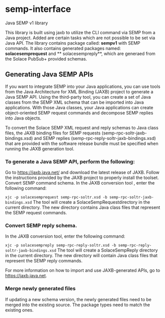 # semp-interface
Java SEMP v1 library

This library is built using jaxb to utilize the CLI command via SEMP from a Java project. Added are certain tasks which are not possible to be set via Java API. The library contains package called: **sempv1** with SEMP commands.
It also contains generated packages named: **solacesemprequest** and ** solacesempreply**, which are generaed from the Solace PubSub+ provided schemas.  

## Generating Java SEMP APIs
If you want to integrate SEMP into your Java applications, you can use tools from the Java Architecture for XML Binding (JAXB) project to generate a Java SEMP API. Using the third-party tool, you can create a set of Java classes from the SEMP XML schema that can be imported into Java applications. With those Java classes, your Java applications can create object-oriented SEMP request commands and decompose SEMP replies into Java objects.

To convert the Solace SEMP XML request and reply schemas to Java class files, the JAXB binding files for SEMP requests (semp-rpc-soltr-jaxb-bindings.xsd) and SEMP replies (semp-rpc-reply-soltr-jaxb-bindings.xsd) that are provided with the software release bundle must be specified when running the JAXB generation tool.

### To generate a Java SEMP API, perform the following:

Go to https://jaxb.java.net/ and download the latest release of JAXB.
Follow the instructions provided by the JAXB project to properly install the toolset.
Convert SEMP command schema.
In the JAXB conversion tool , enter the following command:

`xjc -p solacesemprequest semp-rpc-soltr.xsd -b semp-rpc-soltr-jaxb-bindings.xsd`
The tool will create a SolaceSempRequestdirectory in the current directory. The new directory contains Java class files that represent the SEMP request commands.

### Convert SEMP reply schema.
In the JAXB conversion tool, enter the following command:

`xjc -p solacesempreply semp-rpc-reply-soltr.xsd -b semp-rpc-reply-soltr-jaxb-bindings.xsd`
The tool will create a SolaceSempReply directory in the current directory. The new directory will contain Java class files that represent the SEMP reply commands.

For more information on how to import and use JAXB-generated APIs, go to https://jaxb.java.net.

### Merge newly generated files

If updating a new schema version, the newly generated files need to be merged into the existing source. The package types need to match the existing ones.
